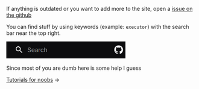 <script src="assets/index.js"></script>

<style>
a.arrow-link::after {
  content: "->";
  display: inline-block;
  margin-left: 0.25em;
  margin-right: 0.25em;
  transition: margin 0.2s ease;
}
a.arrow-link:hover::after {
  margin-left: 0.5em;
  margin-right: 0em;
}
</style>

<p>If anything is outdated or you want to add more to the site, open a <a href="https://github.com/infyiff/help/issues/new">issue on the github</a></p>

You can find stuff by using keywords (example: `executor`) with the search bar near the top right.

<img src="assets/search.png" alt="search bar">

Since most of you are dumb here is some help I guess

<nav>
  <a href="tutorials/" class="arrow-link">Tutorials for noobs</a>
</nav>
